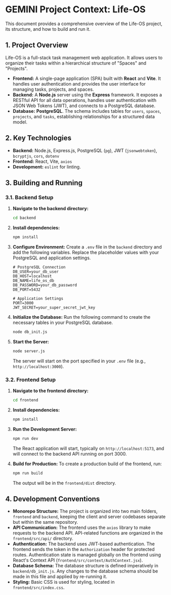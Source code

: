 # GEMINI Project Context: Life-OS

This document provides a comprehensive overview of the Life-OS project, its structure, and how to build and run it.

## 1. Project Overview

Life-OS is a full-stack task management web application. It allows users to organize their tasks within a hierarchical structure of "Spaces" and "Projects".

- **Frontend:** A single-page application (SPA) built with **React** and **Vite**. It handles user authentication and provides the user interface for managing tasks, projects, and spaces.
- **Backend:** A **Node.js** server using the **Express** framework. It exposes a RESTful API for all data operations, handles user authentication with JSON Web Tokens (JWT), and connects to a PostgreSQL database.
- **Database:** **PostgreSQL**. The schema includes tables for `users`, `spaces`, `projects`, and `tasks`, establishing relationships for a structured data model.

## 2. Key Technologies

- **Backend:** Node.js, Express.js, PostgreSQL (`pg`), JWT (`jsonwebtoken`), `bcryptjs`, `cors`, `dotenv`
- **Frontend:** React, Vite, `axios`
- **Development:** `eslint` for linting.

## 3. Building and Running

### 3.1. Backend Setup

1.  **Navigate to the backend directory:**
    ```bash
    cd backend
    ```

2.  **Install dependencies:**
    ```bash
    npm install
    ```

3.  **Configure Environment:**
    Create a `.env` file in the `backend` directory and add the following variables. Replace the placeholder values with your PostgreSQL and application settings.

    ```env
    # PostgreSQL Connection
    DB_USER=your_db_user
    DB_HOST=localhost
    DB_NAME=life_os_db
    DB_PASSWORD=your_db_password
    DB_PORT=5432

    # Application Settings
    PORT=3000
    JWT_SECRET=your_super_secret_jwt_key
    ```

4.  **Initialize the Database:**
    Run the following command to create the necessary tables in your PostgreSQL database.
    ```bash
    node db_init.js
    ```

5.  **Start the Server:**
    ```bash
    node server.js
    ```
    The server will start on the port specified in your `.env` file (e.g., `http://localhost:3000`).

### 3.2. Frontend Setup

1.  **Navigate to the frontend directory:**
    ```bash
    cd frontend
    ```

2.  **Install dependencies:**
    ```bash
    npm install
    ```

3.  **Run the Development Server:**
    ```bash
    npm run dev
    ```
    The React application will start, typically on `http://localhost:5173`, and will connect to the backend API running on port 3000.

4.  **Build for Production:**
    To create a production build of the frontend, run:
    ```bash
    npm run build
    ```
    The output will be in the `frontend/dist` directory.

## 4. Development Conventions

- **Monorepo Structure:** The project is organized into two main folders, `frontend` and `backend`, keeping the client and server codebases separate but within the same repository.
- **API Communication:** The frontend uses the `axios` library to make requests to the backend API. API-related functions are organized in the `frontend/src/api/` directory.
- **Authentication:** The backend uses JWT-based authentication. The frontend sends the token in the `Authorization` header for protected routes. Authentication state is managed globally on the frontend using React's Context API (`frontend/src/context/AuthContext.jsx`).
- **Database Schema:** The database structure is defined imperatively in `backend/db_init.js`. Any changes to the database schema should be made in this file and applied by re-running it.
- **Styling:** Basic CSS is used for styling, located in `frontend/src/index.css`.
